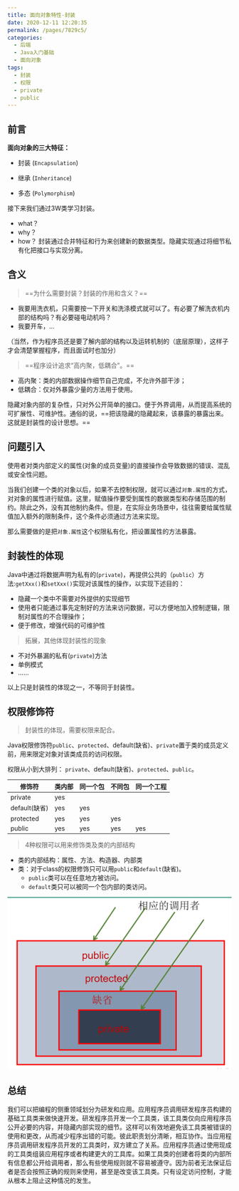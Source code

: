 ```yaml
---
title: 面向对象特性-封装
date: 2020-12-11 12:20:35
permalink: /pages/7829c5/
categories: 
  - 后端
  - Java入门基础
  - 面向对象
tags: 
  - 封装
  - 权限
  - private
  - public
---
```



## 前言

**面向对象的三大特征：**

- 封装 (`Encapsulation`)

- 继承 (`Inheritance`)

- 多态 (`Polymorphism`)

接下来我们通过3W类学习封装。

- what？
- why？
- how？
封装通过合并特征和行为来创建新的数据类型。隐藏实现通过将细节私有化把接口与实现分离。
## 含义

> ==为什么需要封装？封装的作用和含义？==

- 我要用洗衣机，只需要按一下开关和洗涤模式就可以了。有必要了解洗衣机内部的结构吗？有必要碰电动机吗？
- 我要开车，...

（当然，作为程序员还是要了解内部的结构以及运转机制的（底层原理），这样子才会清楚掌握程序，而且面试时也加分）

> ==程序设计追求“高内聚，低耦合”。==

- 高内聚：类的内部数据操作细节自己完成，不允许外部干涉；
- 低耦合：仅对外暴露少量的方法用于使用。

隐藏对象内部的复杂性，只对外公开简单的接口。便于外界调用，从而提高系统的可扩展性、可维护性。通俗的说，==把该隐藏的隐藏起来，该暴露的暴露出来。这就是封装性的设计思想。==



## 问题引入

使用者对类内部定义的属性(对象的成员变量)的直接操作会导致数据的错误、混乱或安全性问题。

当我们创建一个类的对象以后，如果不去控制权限，就可以通过`对象.属性`的方式，对对象的属性进行赋值。这里，赋值操作要受到属性的数据类型和存储范围的制约。除此之外，没有其他制约条件。但是，在实际业务场景中，往往需要给属性赋值加入额外的限制条件，这个条件必须通过方法来实现。

那么需要做的是把`对象.属性`这个权限私有化，把设置属性的方法暴露。



## 封装性的体现

Java中通过将数据声明为私有的(`private`)，再提供公共的（`public`）方法:`getXxx()`和`setXxx()`实现对该属性的操作，以实现下述目的：

- 隐藏一个类中不需要对外提供的实现细节
- 使用者只能通过事先定制好的方法来访问数据，可以方便地加入控制逻辑，限制对属性的不合理操作；
- 便于修改，增强代码的可维护性



> 拓展，其他体现封装性的现象

- 不对外暴漏的私有(`private`)方法
- 单例模式
- ……



以上只是封装性的体现之一，不等同于封装性。



## 权限修饰符

> 封装性的体现，需要权限来配合。

Java权限修饰符`public`、`protected`、default(缺省)、`private`置于类的成员定义前，用来限定对象对该类成员的访问权限。

权限从小到大排列： `private`、default(缺省)、`protected`、`public`。

| 修饰符        | 类内部 | 同一个包 | 不同包 | 同一个工程 |
| ------------- | ------ | -------- | ------ | ---------- |
| private       | yes    |          |        |            |
| default(缺省) | yes    | yes      |        |            |
| protected     | yes    | yes      | yes    |            |
| public        | yes    | yes      | yes    | yes        |

> 4种权限可以用来修饰类及类的内部结构

- 类的内部结构：属性、方法、构造器、内部类
- 类：对于class的权限修饰只可以用`public`和`default`(缺省)。
  - `public`类可以在任意地方被访问。
  - `default`类只可以被同一个包内部的类访问。

![image-20201211101234459](https://raw.githubusercontent.com/SaulJWu/images/main/20201211101241.png)



## 总结

我们可以把编程的侧重领域划分为研发和应用。应用程序员调用研发程序员构建的基础工具类来做快速开发。研发程序员开发一个工具类，该工具类仅向应用程序员公开必要的内容，并隐藏内部实现的细节。这样可以有效地避免该工具类被错误的使用和更改，从而减少程序出错的可能。彼此职责划分清晰，相互协作。当应用程序员调用研发程序员开发的工具类时，双方建立了关系。应用程序员通过使用现成的工具类组装应用程序或者构建更大的工具库。如果工具类的创建者将类的内部所有信息都公开给调用者，那么有些使用规则就不容易被遵守。因为前者无法保证后者是否会按照正确的规则来使用，甚至是改变该工具类。只有设定访问控制，才能从根本上阻止这种情况的发生。